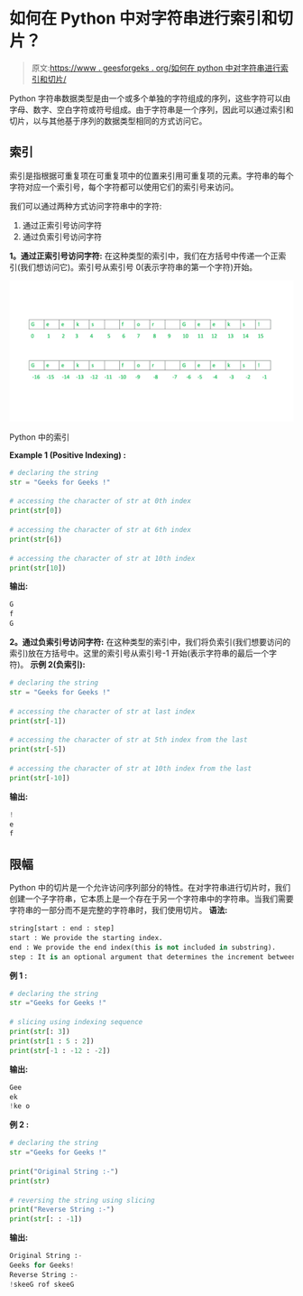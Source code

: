 # 如何在 Python 中对字符串进行索引和切片？

> 原文:[https://www . geesforgeks . org/如何在 python 中对字符串进行索引和切片/](https://www.geeksforgeeks.org/how-to-index-and-slice-strings-in-python/)

Python 字符串数据类型是由一个或多个单独的字符组成的序列，这些字符可以由字母、数字、空白字符或符号组成。由于字符串是一个序列，因此可以通过索引和切片，以与其他基于序列的数据类型相同的方式访问它。

## 索引

索引是指根据可重复项在可重复项中的位置来引用可重复项的元素。字符串的每个字符对应一个索引号，每个字符都可以使用它们的索引号来访问。

我们可以通过两种方式访问字符串中的字符:

1.  通过正索引号访问字符
2.  通过负索引号访问字符

**1。通过正索引号访问字符:**
在这种类型的索引中，我们在方括号中传递一个正索引(我们想访问它)。索引号从索引号 0(表示字符串的第一个字符)开始。

![](img/d235dffa9a0c16c321fa76f70fcaccc7.png)

Python 中的索引

**Example 1 (Positive Indexing) :**

```py
# declaring the string
str = "Geeks for Geeks !"

# accessing the character of str at 0th index
print(str[0])

# accessing the character of str at 6th index
print(str[6])

# accessing the character of str at 10th index
print(str[10])
```

**输出:**

```py
G
f
G

```

**2。通过负索引号访问字符:**
在这种类型的索引中，我们将负索引(我们想要访问的索引)放在方括号中。这里的索引号从索引号-1 开始(表示字符串的最后一个字符)。
**示例 2(负索引):**

```py
# declaring the string
str = "Geeks for Geeks !"

# accessing the character of str at last index
print(str[-1])

# accessing the character of str at 5th index from the last
print(str[-5])

# accessing the character of str at 10th index from the last
print(str[-10])
```

**输出:**

```py
!
e
f
```

## 限幅

Python 中的切片是一个允许访问序列部分的特性。在对字符串进行切片时，我们创建一个子字符串，它本质上是一个存在于另一个字符串中的字符串。当我们需要字符串的一部分而不是完整的字符串时，我们使用切片。
**语法:**

```py
string[start : end : step]
start : We provide the starting index.
end : We provide the end index(this is not included in substring).
step : It is an optional argument that determines the increment between each index for slicing.

```

**例 1 :**

```py
# declaring the string
str ="Geeks for Geeks !"

# slicing using indexing sequence 
print(str[: 3]) 
print(str[1 : 5 : 2]) 
print(str[-1 : -12 : -2])
```

**输出:**

```py
Gee
ek
!ke o
```

**例 2 :**

```py
# declaring the string
str ="Geeks for Geeks !"

print("Original String :-")
print(str)

# reversing the string using slicing
print("Reverse String :-") 
print(str[: : -1]) 
```

**输出:**

```py
Original String :-
Geeks for Geeks!
Reverse String :-
!skeeG rof skeeG
```